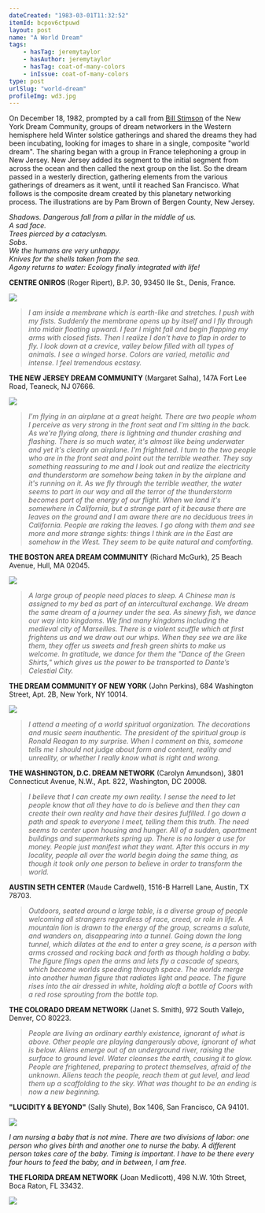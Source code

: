 ```yaml
---
dateCreated: "1983-03-01T11:32:52"
itemId: bcpov6ctpuwd
layout: post
name: "A World Dream"
tags:
    - hasTag: jeremytaylor
    - hasAuthor: jeremytaylor
    - hasTag: coat-of-many-colors
    - inIssue: coat-of-many-colors
type: post
urlSlug: "world-dream"
profileImg: wd3.jpg
---
```


On December 18, 1982, prompted by a call from [Bill Stimson](../@billstimson) of the New York Dream Community, groups of dream networkers in the Western hemisphere held Winter solstice gatherings and shared the dreams they had been incubating, looking for images to share in a single, composite "world dream". The sharing began with a group in France telephoning a group in New Jersey. New Jersey added its segment to the initial segment from across the ocean and then called the next group on the list. So the dream passed in a westerly direction, gathering elements from the various gatherings of dreamers as it went, until it reached San Francisco. What follows is the composite dream created by this planetary networking process. The illustrations are by Pam Brown of Bergen County, New Jersey.

_Shadows._
_Dangerous fall from a pillar in the middle of us._  
_A sad face._  
_Trees pierced by a cataclysm._  
_Sobs._  
_We the humans are very unhappy._  
_Knives for the shells taken from the sea._  
_Agony returns to water: Ecology finally integrated with life!_

**CENTRE ONIROS** (Roger Ripert), B.P. 30, 93450 Ile St., Denis, France.

<img src="../images/wd1.jpg" width="auto" height="auto" style="max-width: 100%; max-height: 400px"/>

> _I am inside a membrane which is earth-like and stretches. I push with my fists. Suddenly the membrane opens up by itself and I fly through into midair floating upward. I fear I might fall and begin flapping my arms with closed fists. Then I realize I don’t have to flap in order to fly. I look down at a crevice, valley below filled with all types of animals. I see a winged horse. Colors are varied, metallic and intense. I feel tremendous ecstasy._

**THE NEW JERSEY DREAM COMMUNITY** (Margaret Salha), 147A Fort Lee Road, Teaneck, NJ 07666.

<img src="../images/wd2.jpg" width="auto" height="auto" style="max-width: 100%; max-height: 400px"/>

> _I'm flying in an airplane at a great height. There are two people whom I perceive as very strong in the front seat and I'm sitting in the back. As we're flying along, there is lightning and thunder crashing and flashing. There is so much water, it's almost like being underwater and yet it's clearly an airplane. I'm frightened. I turn to the two people who are in the front seat and point out the terrible weather. They say something reassuring to me and I look out and realize the electricity and thunderstorm are somehow being taken in by the airplane and it's running on it. As we fly through the terrible weather, the water seems to part in our way and all the terror of the thunderstorm becomes part of the energy of our flight. When we land it's somewhere in California, but a strange part of it because there are leaves on the ground and I am aware there are no deciduous trees in California. People are raking the leaves. I go along with them and see more and more strange sights: things I think are in the East are somehow in the West. They seem to be quite natural and comforting._

**THE BOSTON AREA DREAM COMMUNITY** (Richard McGurk), 25 Beach Avenue, Hull, MA 02045.

<img src="../images/wd3.jpg" width="auto" height="auto" style="max-width: 100%; max-height: 400px"/>

> _A large group of people need places to sleep. A Chinese man is assigned to my bed as part of an intercultural exchange. We dream the same dream of a journey under the sea. As sinewy fish, we dance our way into kingdoms. We find many kingdoms including the medieval city of Marseilles. There is a violent scuffle which at first frightens us and we draw out our whips. When they see we are like them, they offer us sweets and fresh green shirts to make us welcome. In gratitude, we dance for them the "Dance of the Green Shirts," which gives us the power to be transported to Dante’s Celestial City._

**THE DREAM COMMUNITY OF NEW YORK** (John Perkins), 684 Washington Street, Apt. 2B, New York, NY 10014.

<img src="../images/wd4.jpg" width="auto" height="auto" style="max-width: 100%; max-height: 400px"/>

> _I attend a meeting of a world spiritual organization. The decorations and music seem inauthentic. The president of the spiritual group is Ronald Reagan to my surprise. When I comment on this, someone tells me I should not judge about form and content, reality and unreality, or whether I really know what is right and wrong._

**THE WASHINGTON, D.C. DREAM NETWORK** (Carolyn Amundson), 3801 Connecticut Avenue, N.W., Apt. 822, Washington, DC 20008.

> _I believe that I can create my own reality. I sense the need to let people know that all they have to do is believe and then they can create their own reality and have their desires fulfilled. I go down a path and speak to everyone I meet, telling them this truth. The need seems to center upon housing and hunger. All of a sudden, apartment buildings and supermarkets spring up. There is no longer a use for money. People just manifest what they want. After this occurs in my locality, people all over the world begin doing the same thing, as though it took only one person to believe in order to transform the world._

**AUSTIN SETH CENTER** (Maude Cardwell), 1516-B Harrell Lane, Austin, TX 78703.

> _Outdoors, seated around a large table, is a diverse group of people welcoming all strangers regardless of race, creed, or role in life. A mountain lion is drawn to the energy of the group, screams a salute, and wanders on, disappearing into a tunnel. Going down the long tunnel, which dilates at the end to enter a grey scene, is a person with arms crossed and rocking back and forth as though holding a baby. The figure flings open the arms and lets fly a cascade of spears, which become worlds speeding through space. The worlds merge into another human figure that radiates light and peace. The figure rises into the air dressed in white, holding aloft a bottle of Coors with a red rose sprouting from the bottle top._

**THE COLORADO DREAM NETWORK** (Janet S. Smith), 972 South Vallejo, Denver, CO 80223.

> _People are living an ordinary earthly existence, ignorant of what is above. Other people are playing dangerously above, ignorant of what is below. Aliens emerge out of an underground river, raising the surface to ground level. Water cleanses the earth, causing it to glow. People are frightened, preparing to protect themselves, afraid of the unknown. Aliens teach the people, reach them at gut level, and lead them up a scaffolding to the sky. What was thought to be an ending is now a new beginning._

**"LUCIDITY & BEYOND"** (Sally Shute), Box 1406, San Francisco, CA 94101.

<img src="../images/wd5.jpg" width="auto" height="auto" style="max-width: 100%; max-height: 400px"/>

_I am nursing a baby that is not mine. There are two divisions of labor: one person who gives birth and another one to nurse the baby. A different person takes care of the baby. Timing is important. I have to be there every four hours to feed the baby, and in between, I am free._

**THE FLORIDA DREAM NETWORK** (Joan Medlicott), 498 N.W. 10th Street, Boca Raton, FL 33432.

<img src="../images/wd6.jpg" width="auto" height="auto" style="max-width: 100%; max-height: 400px"/>
